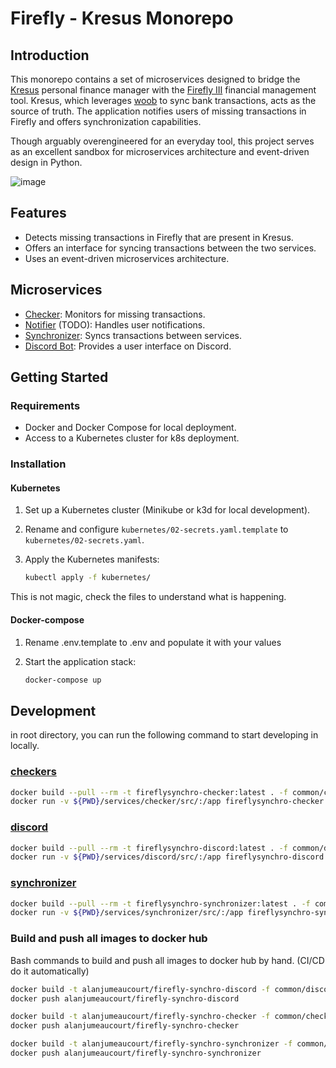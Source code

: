 # Firefly - Kresus Monorepo

## Introduction

This monorepo contains a set of microservices designed to bridge the [Kresus](https://github.com/kresusapp/kresus) personal finance manager with the [Firefly III](https://github.com/firefly-iii/firefly-iii) financial management tool. Kresus, which leverages [woob](https://gitlab.com/woob/woob) to sync bank transactions, acts as the source of truth. The application notifies users of missing transactions in Firefly and offers synchronization capabilities.

Though arguably overengineered for an everyday tool, this project serves as an excellent sandbox for microservices architecture and event-driven design in Python.

![image](https://github.com/AlanJumeaucourt/firefly-synchro/assets/122749528/92187ee9-f11a-4cd8-8dc5-9d73ae545957)

## Features

- Detects missing transactions in Firefly that are present in Kresus.
- Offers an interface for syncing transactions between the two services.
- Uses an event-driven microservices architecture.

## Microservices

- [Checker](./services/checker/README.md): Monitors for missing transactions.
- [Notifier](./services/notify/README.md) (TODO): Handles user notifications.
- [Synchronizer](./services/synchronizer/README.md): Syncs transactions between services.
- [Discord Bot](./services/discord/README.md): Provides a user interface on Discord.

## Getting Started

### Requirements

- Docker and Docker Compose for local deployment.
- Access to a Kubernetes cluster for k8s deployment.

### Installation

#### Kubernetes

1. Set up a Kubernetes cluster (Minikube or k3d for local development).
1. Rename and configure `kubernetes/02-secrets.yaml.template` to `kubernetes/02-secrets.yaml`.
1. Apply the Kubernetes manifests:

   ```bash
   kubectl apply -f kubernetes/
    ```

This is not magic, check the files to understand what is happening.


#### Docker-compose

1. Rename .env.template to .env and populate it with your values
1. Start the application stack:

   ```bash
   docker-compose up
   ```

   

## Development

in root directory, you can run the following command to start developing in locally.

### [checkers](./services/checkers/README.md)
```bash
docker build --pull --rm -t fireflysynchro-checker:latest . -f common/checker.Dockerfile
docker run -v ${PWD}/services/checker/src/:/app fireflysynchro-checker:latest
```

### [discord](./services/discord/README.md)
```bash
docker build --pull --rm -t fireflysynchro-discord:latest . -f common/discord.Dockerfile
docker run -v ${PWD}/services/discord/src/:/app fireflysynchro-discord:latest
```

### [synchronizer](./services/synchronizer/README.md)
```bash
docker build --pull --rm -t fireflysynchro-synchronizer:latest . -f common/synchronizer.Dockerfile
docker run -v ${PWD}/services/synchronizer/src/:/app fireflysynchro-synchronizer:latest
```



### Build and push all images to docker hub
Bash commands to build and push all images to docker hub by hand. (CI/CD do it automatically)
```bash
docker build -t alanjumeaucourt/firefly-synchro-discord -f common/discord.Dockerfile .
docker push alanjumeaucourt/firefly-synchro-discord

docker build -t alanjumeaucourt/firefly-synchro-checker -f common/checker.Dockerfile .
docker push alanjumeaucourt/firefly-synchro-checker

docker build -t alanjumeaucourt/firefly-synchro-synchronizer -f common/synchronizer.Dockerfile .
docker push alanjumeaucourt/firefly-synchro-synchronizer
```
